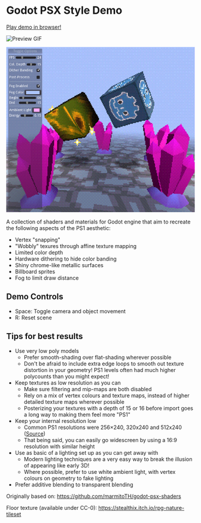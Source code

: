 # Godot PSX Style Demo

[Play demo in browser!](https://menacingmecha.itch.io/godot-psx-style-demo)

![Preview GIF](./readme-assets/preview.gif)

![Example Screenshot](./readme-assets/screenshot.png)

A collection of shaders and materials for Godot engine that aim to recreate the following aspects of the PS1 aesthetic:

- Vertex "snapping"
- "Wobbly" texures through affine texture mapping
- Limited color depth
- Hardware dithering to hide color banding
- Shiny chrome-like metallic surfaces
- Billboard sprites
- Fog to limit draw distance

## Demo Controls

- Space: Toggle camera and object movement
- R: Reset scene

## Tips for best results

- Use very low poly models
    - Prefer smooth-shading over flat-shading wherever possible
    - Don't be afraid to include extra edge loops to smooth out texture distortion in your geometry! PS1 levels often had much higher polycounts than you might expect!
- Keep textures as low resolution as you can
    - Make sure filtering and mip-maps are both disabled
    - Rely on a mix of vertex colours and texture maps, instead of higher detailed texture maps wherever possible
    - Posterizing your textures with a depth of 15 or 16 before import goes a long way to making them feel more "PS1"
- Keep your internal resolution low
    - Common PS1 resolutions were 256×240, 320x240 and 512x240 ([Source](https://docs.google.com/spreadsheets/d/1UgysgrgqbiIlyHIiwCxVoWMu1bwgO2OBlDO1ORpsi78/edit?usp=sharing))
    - That being said, you can easily go widescreen by using a 16:9 resolution with similar height
- Use as basic of a lighting set up as you can get away with
    - Modern lighting techniques are a very easy way to break the illusion of appearing like early 3D!
    - Where possible, prefer to use white ambient light, with vertex colours on geometry to fake lighting
- Prefer additive blending to transparent blending

Originally based on: https://github.com/marmitoTH/godot-psx-shaders

Floor texture (available under CC-0): https://stealthix.itch.io/rpg-nature-tileset

